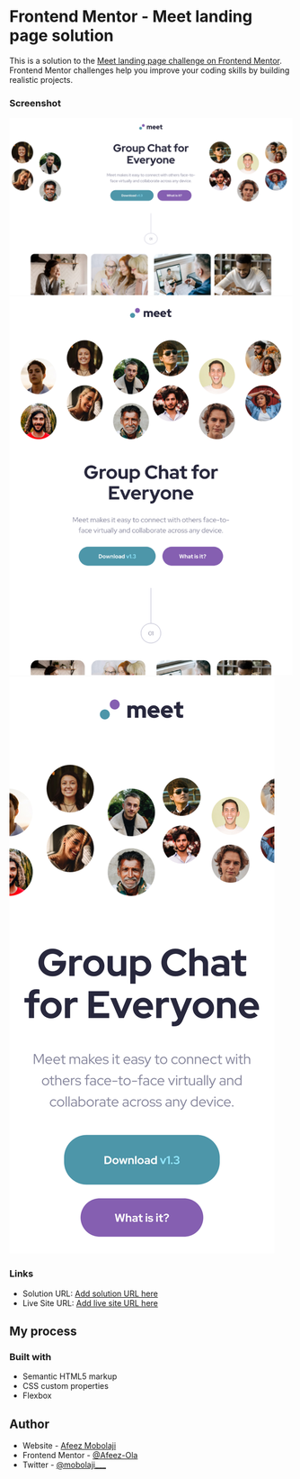 # Frontend Mentor - Meet landing page solution

This is a solution to the [Meet landing page challenge on Frontend Mentor](https://www.frontendmentor.io/challenges/meet-landing-page-rbTDS6OUR). Frontend Mentor challenges help you improve your coding skills by building realistic projects. 

### Screenshot

![](/screenshots/desktop_screenshot.png)
![](/screenshots/tablet_screenshot.png)
![](/screenshots/mobile_screenshot.png)


### Links

- Solution URL: [Add solution URL here](https://github.com/Afeez-Ola/meet-landing-page)
- Live Site URL: [Add live site URL here](https://meet-landing-page-seven-ashen.vercel.app/)

## My process

### Built with

- Semantic HTML5 markup
- CSS custom properties
- Flexbox

## Author

- Website - [Afeez Mobolaji](https://hashnode.com/@Mobolaji)
- Frontend Mentor - [@Afeez-Ola](https://www.frontendmentor.io/profile/Afeez-Ola)
- Twitter - [@mobolaji___]([mobolaji](https://x.com/mobolaji___))